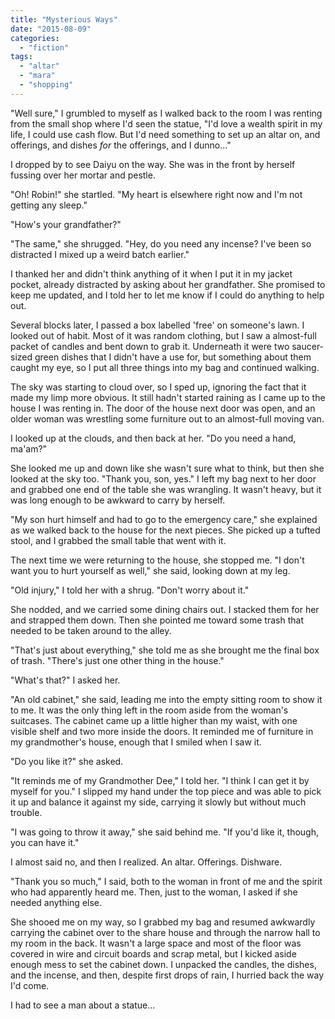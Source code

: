 ```yaml
---
title: "Mysterious Ways"
date: "2015-08-09"
categories: 
  - "fiction"
tags: 
  - "altar"
  - "mara"
  - "shopping"
---
```


"Well sure," I grumbled to myself as I walked back to the room I was renting from the small shop where I'd seen the statue, "I'd love a wealth spirit in my life, I could use cash flow. But I'd need something to set up an altar on, and offerings, and dishes _for_ the offerings, and I dunno..."

I dropped by to see Daiyu on the way. She was in the front by herself fussing over her mortar and pestle.

"Oh! Robin!" she startled. "My heart is elsewhere right now and I'm not getting any sleep."

"How's your grandfather?"

"The same," she shrugged. "Hey, do you need any incense? I've been so distracted I mixed up a weird batch earlier."

I thanked her and didn't think anything of it when I put it in my jacket pocket, already distracted by asking about her grandfather. She promised to keep me updated, and I told her to let me know if I could do anything to help out.

Several blocks later, I passed a box labelled 'free' on someone's lawn. I looked out of habit. Most of it was random clothing, but I saw a almost-full packet of candles and bent down to grab it. Underneath it were two saucer-sized green dishes that I didn't have a use for, but something about them caught my eye, so I put all three things into my bag and continued walking.

The sky was starting to cloud over, so I sped up, ignoring the fact that it made my limp more obvious. It still hadn't started raining as I came up to the house I was renting in. The door of the house next door was open, and an older woman was wrestling some furniture out to an almost-full moving van.

I looked up at the clouds, and then back at her. "Do you need a hand, ma'am?"

She looked me up and down like she wasn't sure what to think, but then she looked at the sky too. "Thank you, son, yes." I left my bag next to her door and grabbed one end of the table she was wrangling. It wasn't heavy, but it was long enough to be awkward to carry by herself.

"My son hurt himself and had to go to the emergency care," she explained as we walked back to the house for the next pieces. She picked up a tufted stool, and I grabbed the small table that went with it.

The next time we were returning to the house, she stopped me. "I don't want you to hurt yourself as well," she said, looking down at my leg.

"Old injury," I told her with a shrug. "Don't worry about it."

She nodded, and we carried some dining chairs out. I stacked them for her and strapped them down. Then she pointed me toward some trash that needed to be taken around to the alley.

"That's just about everything," she told me as she brought me the final box of trash. "There's just one other thing in the house."

"What's that?" I asked her.

"An old cabinet," she said, leading me into the empty sitting room to show it to me. It was the only thing left in the room aside from the woman's suitcases. The cabinet came up a little higher than my waist, with one visible shelf and two more inside the doors. It reminded me of furniture in my grandmother's house, enough that I smiled when I saw it.

"Do you like it?" she asked.

"It reminds me of my Grandmother Dee," I told her. "I think I can get it by myself for you." I slipped my hand under the top piece and was able to pick it up and balance it against my side, carrying it slowly but without much trouble.

"I was going to throw it away," she said behind me. "If you'd like it, though, you can have it."

I almost said no, and then I realized. An altar. Offerings. Dishware.

"Thank you so much," I said, both to the woman in front of me and the spirit who had apparently heard me. Then, just to the woman, I asked if she needed anything else.

She shooed me on my way, so I grabbed my bag and resumed awkwardly carrying the cabinet over to the share house and through the narrow hall to my room in the back. It wasn't a large space and most of the floor was covered in wire and circuit boards and scrap metal, but I kicked aside enough mess to set the cabinet down. I unpacked the candles, the dishes, and the incense, and then, despite first drops of rain, I hurried back the way I'd come.

I had to see a man about a statue...
